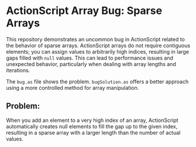 # ActionScript Array Bug: Sparse Arrays

This repository demonstrates an uncommon bug in ActionScript related to the behavior of sparse arrays.  ActionScript arrays do not require contiguous elements; you can assign values to arbitrarily high indices, resulting in large gaps filled with `null` values. This can lead to performance issues and unexpected behavior, particularly when dealing with array lengths and iterations.

The `bug.as` file shows the problem.  `bugSolution.as` offers a better approach using a more controlled method for array manipulation. 

## Problem:

When you add an element to a very high index of an array, ActionScript automatically creates null elements to fill the gap up to the given index, resulting in a sparse array with a larger length than the number of actual values.